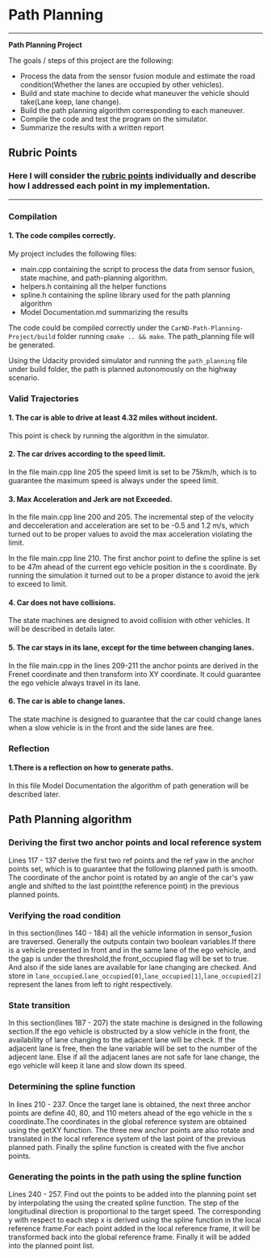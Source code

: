 # **Path Planning** 
---

**Path Planning Project**

The goals / steps of this project are the following:
* Process the data from the sensor fusion module and estimate the road condition(Whether the lanes are occupied by other vehicles).
* Build and state machine to decide what maneuver the vehicle should take(Lane keep, lane change).
* Build the path planning algorithm corresponding to each maneuver.
* Compile the code and test the program on the simulator.
* Summarize the results with a written report

## Rubric Points
### Here I will consider the [rubric points](https://review.udacity.com/#!/rubrics/1971/view) individually and describe how I addressed each point in my implementation.  

---
### Compilation

#### 1. The code compiles correctly.

My project includes the following files:
* main.cpp containing the script to process the data from sensor fusion, state machine, and path-planning algorithm.
* helpers.h containing all the helper functions
* spline.h containing the spline library used for the path planning algorithm
* Model Documentation.md summarizing the results

The code could be compiled correctly under the `CarND-Path-Planning-Project/build` folder running `cmake .. && make`. The path_planning file will be generated.

Using the Udacity provided simulator and running the `path_planning` file under build folder, the path is planned autonomously on the highway scenario.

### Valid Trajectories

#### 1. The car is able to drive at least 4.32 miles without incident.

This point is check by running the algorithm in the simulator.

#### 2. The car drives according to the speed limit.

In the file main.cpp line 205 the speed limit is set to be 75km/h, which is to guarantee the maximum speed is always under the speed limit.

#### 3. Max Acceleration and Jerk are not Exceeded.

In the file main.cpp line 200 and 205. The incremental step of the velocity and decceleration and acceleration are set to be -0.5 and 1.2 m/s, which turned out to be proper values to avoid the max acceleration violating the limit.

In the file main.cpp line 210. The first anchor point to define the spline is set to be 47m ahead of the current ego vehicle position in the s coordinate. By running the simulation it turned out to be a proper distance to avoid the jerk to exceed to limit.

#### 4. Car does not have collisions.

The state machines are designed to avoid collision with other vehicles. It will be described in details later.

#### 5. The car stays in its lane, except for the time between changing lanes.

In the file main.cpp in the lines 209-211 the anchor points are derived in the Frenet coordinate and then transform into XY coordinate. It could guarantee the ego vehicle always travel in its lane.

#### 6. The car is able to change lanes.

The state machine is designed to guarantee that the car could change lanes when a slow vehicle is in the front and the side lanes are free.

### Reflection

#### 1.There is a reflection on how to generate paths.

In this file Model Documentation the algorithm of path generation will be described later.

## Path Planning algorithm

### Deriving the first two anchor points and local reference system

Lines 117 - 137 derive the first two ref points and the ref yaw in the anchor points set, which is to guarantee that the following planned path is smooth. The coordinate of the anchor point is rotated by an angle of the car's yaw angle and shifted to the last point(the reference point) in the previous planned points.

### Verifying the road condition

In this section(lines 140 - 184) all the vehicle information in sensor_fusion are traversed. Generally the outputs contain two boolean variables.If there is a vehicle presented in front and in the same lane of the ego vehicle, and the gap is under the threshold,the front_occupied flag will be set to true. And also if the side lanes are available for lane changing are checked. And store in `lane_occupied`.`lane_occupied[0]`,`lane_occupied[1]`,`lane_occupied[2]` represent the lanes from left to right respectively.

### State transition

In this section(lines 187 - 207) the state machine is designed in the following section.If the ego vehicle is obstructed by a slow vehicle in the front, the availability of lane changing to the adjacent lane will be check. If the adjacent lane is free, then the  lane variable will be set to the number of the adjecent lane. Else if all the adjacent lanes are not safe for lane change, the ego vehicle will keep it lane and slow down its speed.

### Determining the spline function

In lines 210 - 237. Once the target lane is obtained, the next three anchor points are define 40, 80, and 110 meters ahead of the ego vehicle in the s coordinate.The coordinates in the global reference system are obtained using the getXY function. The three new anchor points are also rotate and translated in the local reference system of the last point of the previous planned path. Finally the spline function is created with the five anchor points.

### Generating the points in the path using the spline function

Lines 240 - 257. Find out the points to be added into the planning point set by interpolating the using the created spline function. The step of the longitudinal direction is proportional to the target speed. The corresponding y with respect to each step x is derived using the spline function in the local reference frame.For each point added in the local reference frame, it will be transformed back into the global reference frame. Finally it will be added into the planned point list.


